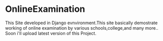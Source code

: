 # OnlineExamination
This Site developed in Django evnvironment.This site basically demostrate working of online examination by various schools,college,and many more..
Soon i'll upload latest version of this Project.
